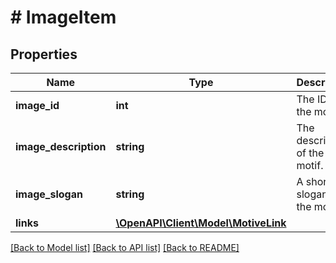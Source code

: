 # # ImageItem

## Properties

Name | Type | Description | Notes
------------ | ------------- | ------------- | -------------
**image_id** | **int** | The ID of the motif. | [optional]
**image_description** | **string** | The description of the motif. |
**image_slogan** | **string** | A short slogan to the motif. |
**links** | [**\OpenAPI\Client\Model\MotiveLink**](MotiveLink.md) |  |

[[Back to Model list]](../../README.md#models) [[Back to API list]](../../README.md#endpoints) [[Back to README]](../../README.md)
